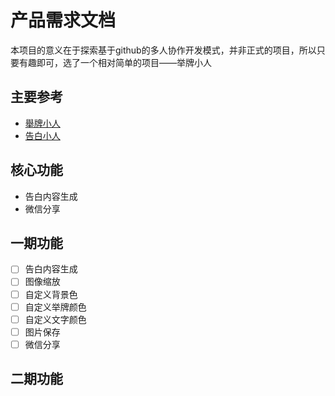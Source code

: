 # 产品需求文档

本项目的意义在于探索基于github的多人协作开发模式，并非正式的项目，所以只要有趣即可，选了一个相对简单的项目——举牌小人

## 主要参考

* [舉牌小人](http://upuptoyou.com/)
* [告白小人](https://itunes.apple.com/cn/app/gao-bai-xiao-ren/id886059850?mt=8)

## 核心功能

- 告白内容生成
- 微信分享

## 一期功能

- [ ] 告白内容生成
- [ ] 图像缩放
- [ ] 自定义背景色
- [ ] 自定义举牌颜色
- [ ] 自定义文字颜色
- [ ] 图片保存
- [ ] 微信分享

## 二期功能